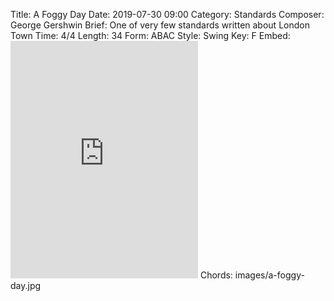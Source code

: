 Title: A Foggy Day
Date: 2019-07-30 09:00
Category: Standards
Composer: George Gershwin
Brief: One of very few standards written about London Town
Time: 4/4
Length: 34
Form: ABAC
Style: Swing
Key: F
Embed: <iframe src="https://open.spotify.com/embed/playlist/0UdA5NZmQwXhGkLCHqvqBI" width="300" height="380" frameborder="0" allowtransparency="true" allow="encrypted-media"></iframe>
Chords: images/a-foggy-day.jpg
